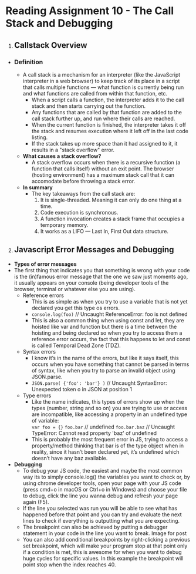 # **Reading Assignment 10 - The Call Stack and Debugging**

1. ## Callstack Overview
  + ### Definition
    + A call stack is a mechanism for an interpreter (like the JavaScript interpreter in a web browser) to keep track of its place in a script that calls multiple functions — what function is currently being run and what functions are called from within that function, etc.
      + When a script calls a function, the interpreter adds it to the call stack and then starts carrying out the function.
      + Any functions that are called by that function are added to the call stack further up, and run where their calls are reached.
      + When the current function is finished, the interpreter takes it off the stack and resumes execution where it left off in the last code listing.
      + If the stack takes up more space than it had assigned to it, it results in a "stack overflow" error.
    + **What causes a stack overflow?**
      + A stack overflow occurs when there is a recursive function (a function that calls itself) without an exit point. The browser (hosting environment) has a maximum stack call that it can accomodate before throwing a stack error.
    + **In summary**
      + The key takeaways from the call stack are:
        1. It is single-threaded. Meaning it can only do one thing at a time.
        2. Code execution is synchronous.
        3. A function invocation creates a stack frame that occupies a temporary memory.
        4. It works as a LIFO — Last In, First Out data structure.
   
   
2. ## Javascript Error Messages and Debugging
  + **Types of error messages**
  + The first thing that indicates you that something is wrong with your code is the (in)famous error message that the one we saw just moments ago, it usually appears on your console (being developer tools of the browser, terminal or whatever else you are using).
    + Reference errors
      + This is as simple as when you try to use a variable that is not yet declared you get this type os errors.
      + `console.log(foo)` // Uncaught ReferenceError: foo is not defined
      + This is also a common thing when using const and let, they are hoisted like var and function but there is a time between the hoisting and being declared so when you try to access them a reference error occurs, the fact that this happens to let and const is called Temporal Dead Zone (TDZ).
    + Syntax errors
      + I know it’s in the name of the errors, but like it says itself, this occurs when you have something that cannot be parsed in terms of syntax, like when you try to parse an invalid object using JSON.parse.
      + `JSON.parse( {'foo': 'bar'} )` // Uncaught SyntaxError: Unexpected token o in JSON at position 1
    + Type errors
      + Like the name indicates, this types of errors show up when the types (number, string and so on) you are trying to use or access are incompatible, like accessing a property in an undefined type of variable:      
        `var foo = {}`
        `foo.bar` // undefined
        `foo.bar.baz` // Uncaught TypeError: Cannot read property 'baz' of undefined
      + This is probably the most frequent error in JS, trying to access a property/method thinking that bar is of the type object when in reality, since it hasn’t been declared yet, it’s undefined which doesn’t have any baz available.
  + **Debugging**
    + To debug your JS code, the easiest and maybe the most common way its to simply console.log() the variables you want to check or, by using chrome developer tools, open your page with your JS code (press cmd+o in macOS or Ctrl+o in Windows) and choose your file to debug, click the line you wanna debug and refresh your page again (F5).
    + If the line you selected was run you will be able to see what has happened before that point and you can try and evaluate the next lines to check if everything is outputting what you are expecting.
    + The breakpoint can also be achieved by putting a debugger statement in your code in the line you want to break.
Image for post
    + You can also add conditional breakpoints by right-clicking a previous set breakpoint, which will make your program stop at that point only if a condition is met, this is awesome for when you want to debug huge cycles for specific values. In this example the breakpoint will point stop when the index reaches 40.
    
